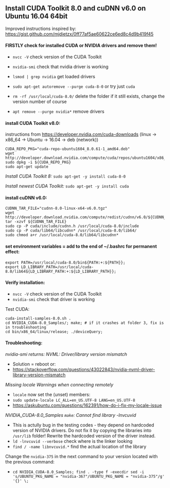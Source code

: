 ## Install CUDA Toolkit 8.0 and cuDNN v6.0 on Ubuntu 16.04 64bit

Improved instructions inspired by: https://gist.github.com/mjdietzx/0ff77af5ae60622ce6ed8c4d9b419f45

#### FIRSTLY check for installed CUDA or NVIDIA drivers and remove them!
 - `nvcc -V` check version of the CUDA Toolkit
 - `nvidia-smi` check that nvidia driver is working
 - `lsmod | grep nvidia` get loaded drivers

 - `sudo apt-get autoremove --purge cuda-8-0` or try just `cuda`
 - `rm -rf /usr/local/cuda-8.0/` delete the folder if it still exists, change the version number of course
 - `apt remove --purge nvidia*` remove drivers

#### install CUDA Toolkit v8.0:

instructions from https://developer.nvidia.com/cuda-downloads (linux -> x86_64 -> Ubuntu -> 16.04 -> deb (network))

```
CUDA_REPO_PKG="cuda-repo-ubuntu1604_8.0.61-1_amd64.deb"
wget http://developer.download.nvidia.com/compute/cuda/repos/ubuntu1604/x86_64/${CUDA_REPO_PKG}
sudo dpkg -i ${CUDA_REPO_PKG}
sudo apt-get update
```

*Install CUDA Toolkit 8:* `sudo apt-get -y install cuda-8-0`

*Install newest CUDA Toolkit:* `sudo apt-get -y install cuda`


#### install cuDNN v6.0:

```
CUDNN_TAR_FILE="cudnn-8.0-linux-x64-v6.0.tgz"
wget http://developer.download.nvidia.com/compute/redist/cudnn/v6.0/${CUDNN_TAR_FILE}
tar -xzvf ${CUDNN_TAR_FILE}
sudo cp -P cuda/include/cudnn.h /usr/local/cuda-8.0/include
sudo cp -P cuda/lib64/libcudnn* /usr/local/cuda-8.0/lib64/
sudo chmod a+r /usr/local/cuda-8.0/lib64/libcudnn*
```

#### set environment variables = add to the end of ~/.bashrc for permanent effect:

```
export PATH=/usr/local/cuda-8.0/bin${PATH:+:${PATH}};
export LD_LIBRARY_PATH=/usr/local/cuda-8.0/lib64${LD_LIBRARY_PATH:+:${LD_LIBRARY_PATH}};
```

#### Verify installation:

 - `nvcc -V` check version of the CUDA Toolkit
 - `nvidia-smi` check that driver is working

Test CUDA:

```
cuda-install-samples-8.0.sh .
cd NVIDIA_CUDA-8.0_Samples/; make; # if it crashes at folder 3, fix is in troubleshooting
cd bin/x86_64/linux/release; ./deviceQuery;
```

#### Troubleshooting:

*nvidia-smi returns: NVML: Driver/library version mismatch*
 - Solution = reboot or:
 - https://stackoverflow.com/questions/43022843/nvidia-nvml-driver-library-version-mismatch

*Missing locale Warnings when connecting remotely*
 - `locale` now set the (unset) members:
 - `sudo update-locale LC_ALL=en_US.UTF-8 LANG=en_US.UTF-8`
 - https://askubuntu.com/questions/162391/how-do-i-fix-my-locale-issue
 
*NVIDIA_CUDA-8.0_Samples `make`: Cannot find library -lnvcuvid*
 - This is actully bug in the testing codes - they depend on hardcoded version of NVIDIA drivers.
 Do not fix it by copying the libraries into `/usr/lib` folder! Rewrite the hardcoded version of the driver instead.
 - `ld -lnvcuvid --verbose` check where is the linker looking
 - `find / -name libnvcuvid.*` find the actual location of the library
 
 Change the `nvidia-375` in the next command to your version located with the previous command:
 - `cd NVIDIA_CUDA-8.0_Samples; find . -type f -execdir sed -i 's/UBUNTU_PKG_NAME = "nvidia-367"/UBUNTU_PKG_NAME = "nvidia-375"/g' '{}' \;`
